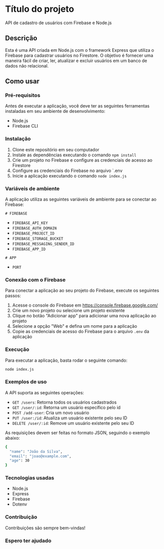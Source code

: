 # Título do projeto

API de cadastro de usuários com Firebase e Node.js

## Descrição

Esta é uma API criada em Node.js com o framework Express que utiliza o Firebase para cadastrar usuários no Firestore. O objetivo é fornecer uma maneira fácil de criar, ler, atualizar e excluir usuários em um banco de dados não relacional. 

## Como usar

### Pré-requisitos

Antes de executar a aplicação, você deve ter as seguintes ferramentas instaladas em seu ambiente de desenvolvimento:

- Node.js
- Firebase CLI

### Instalação

1. Clone este repositório em seu computador
2. Instale as dependências executando o comando `npm install`
3. Crie um projeto no Firebase e configure as credenciais de acesso ao Firestore
4. Configure as credenciais do Firebase no arquivo `.env
5. Inicie a aplicação executando o comando `node index.js`

### Variáveis de ambiente

A aplicação utiliza as seguintes variáveis de ambiente para se conectar ao Firebase:

`# FIREBASE`
- `FIREBASE_API_KEY`
- `FIREBASE_AUTH_DOMAIN`
- `FIREBASE_PROJECT_ID`
- `FIREBASE_STORAGE_BUCKET`
- `FIREBASE_MESSAGING_SENDER_ID`
- `FIREBASE_APP_ID`

`# APP`
- `PORT`

### Conexão com o Firebase

Para conectar a aplicação ao seu projeto do Firebase, execute os seguintes passos:

1. Acesse o console do Firebase em https://console.firebase.google.com/
2. Crie um novo projeto ou selecione um projeto existente
3. Clique no botão "Adicionar app" para adicionar uma nova aplicação ao projeto
4. Selecione a opção "Web" e defina um nome para a aplicação
5. Copie as credenciais de acesso do Firebase para o arquivo `.env` da aplicação

### Execução

Para executar a aplicação, basta rodar o seguinte comando:

```bash
node index.js
```

### Exemplos de uso
A API suporta as seguintes operações:

- `GET /users`: Retorna todos os usuários cadastrados
- `GET /user/:id`: Retorna um usuário específico pelo id
- `POST /add-user`: Cria um novo usuário
- `PUT /user:/id`: Atualiza um usuário existente pelo seu ID
- `DELETE /user/:id`: Remove um usuário existente pelo seu ID


As requisições devem ser feitas no formato JSON, seguindo o exemplo abaixo:

```bash
{
  "name": "João da Silva",
  "email": "joao@example.com",
  "age": 30
}
```

### Tecnologias usadas
- Node.js
- Express
- Firebase
- Dotenv

### Contribuição
Contribuições são sempre bem-vindas!

### Espero ter ajudado
